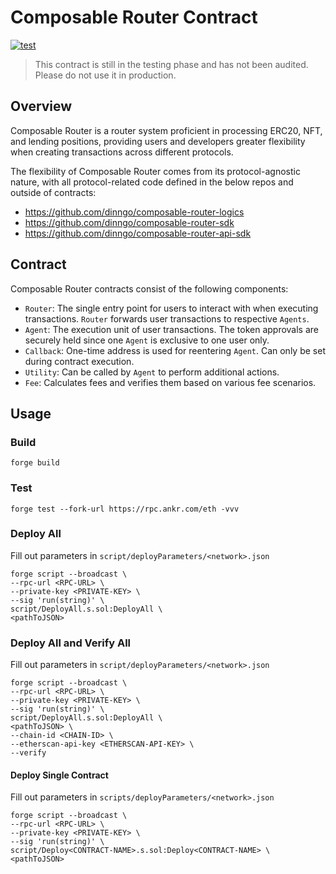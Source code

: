 # Composable Router Contract

[![test](https://github.com/dinngo/composable-router-contract/actions/workflows/test.yml/badge.svg)](https://github.com/dinngo/composable-router-contract/actions/workflows/test.yml)

> This contract is still in the testing phase and has not been audited. Please do not use it in production.

## Overview

Composable Router is a router system proficient in processing ERC20, NFT, and lending positions, providing users and developers greater flexibility when creating transactions across different protocols.

The flexibility of Composable Router comes from its protocol-agnostic nature, with all protocol-related code defined in the below repos and outside of contracts:

- https://github.com/dinngo/composable-router-logics
- https://github.com/dinngo/composable-router-sdk
- https://github.com/dinngo/composable-router-api-sdk

## Contract

Composable Router contracts consist of the following components:

- `Router`: The single entry point for users to interact with when executing transactions. `Router` forwards user transactions to respective `Agents`.
- `Agent`: The execution unit of user transactions. The token approvals are securely held since one `Agent` is exclusive to one user only.
- `Callback`: One-time address is used for reentering `Agent`. Can only be set during contract execution.
- `Utility`: Can be called by `Agent` to perform additional actions.
- `Fee`: Calculates fees and verifies them based on various fee scenarios.

## Usage

### Build

`forge build`

### Test

`forge test --fork-url https://rpc.ankr.com/eth -vvv`

### Deploy All

Fill out parameters in `script/deployParameters/<network>.json`

```console
forge script --broadcast \
--rpc-url <RPC-URL> \
--private-key <PRIVATE-KEY> \
--sig 'run(string)' \
script/DeployAll.s.sol:DeployAll \
<pathToJSON>
```

### Deploy All and Verify All

Fill out parameters in `script/deployParameters/<network>.json`

```console
forge script --broadcast \
--rpc-url <RPC-URL> \
--private-key <PRIVATE-KEY> \
--sig 'run(string)' \
script/DeployAll.s.sol:DeployAll \
<pathToJSON> \
--chain-id <CHAIN-ID> \
--etherscan-api-key <ETHERSCAN-API-KEY> \
--verify
```

#### Deploy Single Contract

Fill out parameters in `scripts/deployParameters/<network>.json`

```console
forge script --broadcast \
--rpc-url <RPC-URL> \
--private-key <PRIVATE-KEY> \
--sig 'run(string)' \
script/Deploy<CONTRACT-NAME>.s.sol:Deploy<CONTRACT-NAME> \
<pathToJSON>
```
